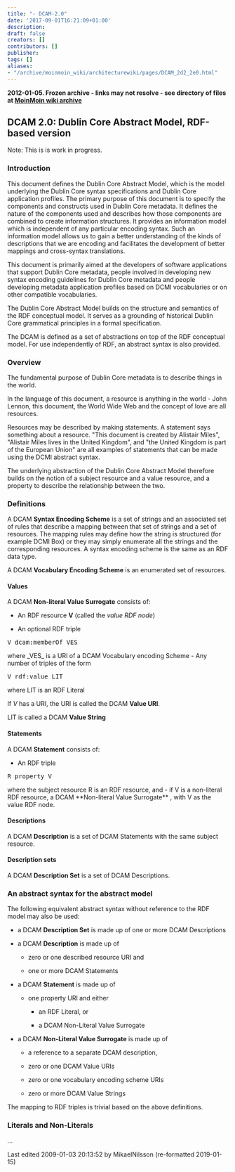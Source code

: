 ```yaml
---
title: "- DCAM-2.0"
date: '2017-09-01T16:21:09+01:00'
description: 
draft: false
creators: []
contributors: []
publisher: 
tags: []
aliases:
- "/archive/moinmoin_wiki/architecturewiki/pages/DCAM_2d2_2e0.html"
---
```


**2012-01-05. Frozen archive - links may not resolve - see directory of files at [MoinMoin wiki archive](/moinmoin-wiki-archive/)**

## DCAM 2.0: Dublin Core Abstract Model, RDF-based version

Note: This is is work in progress.

### Introduction

This document defines the Dublin Core Abstract Model, which is the model underlying the Dublin Core syntax specifications and Dublin Core application profiles. The primary purpose of this document is to specify the components and constructs used in Dublin Core metadata. It defines the nature of the components used and describes how those components are combined to create information structures. It provides an information model which is independent of any particular encoding syntax. Such an information model allows us to gain a better understanding of the kinds of descriptions that we are encoding and facilitates the development of better mappings and cross-syntax translations.

This document is primarily aimed at the developers of software applications that support Dublin Core metadata, people involved in developing new syntax encoding guidelines for Dublin Core metadata and people developing metadata application profiles based on DCMI vocabularies or on other compatible vocabularies.

The Dublin Core Abstract Model builds on the structure and semantics of the RDF conceptual model. It serves as a grounding of historical Dublin Core grammatical principles in a formal specification.

The DCAM is defined as a set of abstractions on top of the RDF conceptual model. For use independently of RDF, an abstract syntax is also provided.

### Overview

The fundamental purpose of Dublin Core metadata is to describe things in the world.

In the language of this document, a resource is anything in the world - John Lennon, this document, the World Wide Web and the concept of love are all resources.

Resources may be described by making statements. A statement says something about a resource. "This document is created by Alistair Miles", "Alistair Miles lives in the United Kingdom", and "the United Kingdom is part of the European Union" are all examples of statements that can be made using the DCMI abstract syntax.

The underlying abstraction of the Dublin Core Abstract Model therefore builds on the notion of a subject resource and a value resource, and a property to describe the relationship between the two.

### Definitions

A DCAM **Syntax Encoding Scheme** is a set of strings and an associated set of rules that describe a mapping between that set of strings and a set of resources. The mapping rules may define how the string is structured (for example DCMI Box) or they may simply enumerate all the strings and the corresponding resources. A syntax encoding scheme is the same as an RDF data type.

A DCAM **Vocabulary Encoding Scheme** is an enumerated set of resources.

#### Values

A DCAM **Non-literal Value Surrogate** consists of:

- An RDF resource **V** (called the _value RDF node_)

- An optional RDF triple

<pre>V dcam:memberOf VES
</pre> where _VES_ is a URI of a DCAM Vocabulary encoding Scheme - Any number of triples of the form

<pre>V rdf:value LIT
</pre> where LIT is an RDF Literal 

If _V_ has a URI, the URI is called the DCAM **Value URI**.

LIT is called a DCAM **Value String**

#### Statements

A DCAM **Statement** consists of:

- An RDF triple

<pre>R property V
</pre> where the subject resource R is an RDF resource, and - if V is a non-literal RDF resource, a DCAM **Non-literal Value Surrogate** , with V as the value RDF node.

#### Descriptions

A DCAM **Description** is a set of DCAM Statements with the same subject resource.

#### Description sets

A DCAM **Description Set** is a set of DCAM Descriptions.

### An abstract syntax for the abstract model

The following equivalent abstract syntax without reference to the RDF model may also be used:

- a DCAM **Description Set** is made up of one or more DCAM Descriptions

- a DCAM **Description** is made up of

  - zero or one described resource URI and

  - one or more DCAM Statements

- a DCAM **Statement** is made up of

  - one property URI and either

    - an RDF Literal, or

    - a DCAM Non-Literal Value Surrogate

- a DCAM **Non-Literal Value Surrogate** is made up of

  - a reference to a separate DCAM description,

  - zero or one DCAM Value URIs

  - zero or one vocabulary encoding scheme URIs

  - zero or more DCAM Value Strings

The mapping to RDF triples is trivial based on the above definitions.

### Literals and Non-Literals

...

Last edited 2009-01-03 20:13:52 by MikaelNilsson (re-formatted 2019-01-15)

